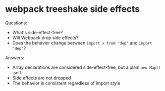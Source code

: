 # webpack treeshake side effects

Questions:

- What's side-effect-free?
- Will Webpack drop side effects?
- Does the behavior change between `import x from "dep"` and `import "dep"`?

Answers:

- Array declarations are considered side-effect-free, but a plain `new Map()` isn't.
- Side effects are not dropped
- The behavior is consistent regardless of import style
